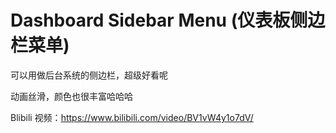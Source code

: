 # Dashboard Sidebar Menu (仪表板侧边栏菜单)

可以用做后台系统的侧边栏，超级好看呢

动画丝滑，颜色也很丰富哈哈哈

Blibili 视频：https://www.bilibili.com/video/BV1vW4y1o7dV/
